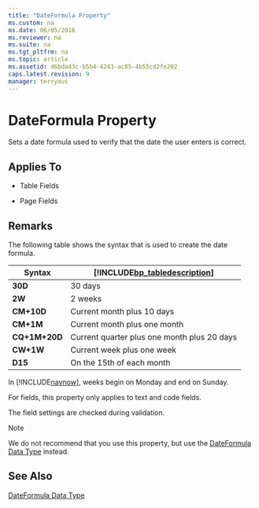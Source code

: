 ```yaml
---
title: "DateFormula Property"
ms.custom: na
ms.date: 06/05/2016
ms.reviewer: na
ms.suite: na
ms.tgt_pltfrm: na
ms.topic: article
ms.assetid: d6bda43c-b5b4-4243-ac85-4b55cd2fe202
caps.latest.revision: 9
manager: terryaus
---
```

# DateFormula Property
Sets a date formula used to verify that the date the user enters is correct.  
  
## Applies To  
  
-   Table Fields  
  
-   Page Fields  
  
## Remarks  
 The following table shows the syntax that is used to create the date formula.  
  
|Syntax|[!INCLUDE[bp_tabledescription](includes/bp_tabledescription_md.md)]|  
|------------|---------------------------------------|  
|**30D**|30 days|  
|**2W**|2 weeks|  
|**CM\+10D**|Current month plus 10 days|  
|**CM\+1M**|Current month plus one month|  
|**CQ\+1M\+20D**|Current quarter plus one month plus 20 days|  
|**CW\+1W**|Current week plus one week|  
|**D15**|On the 15th of each month|  
  
 In [!INCLUDE[navnow](includes/navnow_md.md)], weeks begin on Monday and end on Sunday.  
  
 For fields, this property only applies to text and code fields.  
  
 The field settings are checked during validation.  
  
> [!NOTE]  
>  We do not recommend that you use this property, but use the [DateFormula Data Type](DateFormula-Data-Type.md) instead.  
  
## See Also  
 [DateFormula Data Type](DateFormula-Data-Type.md)